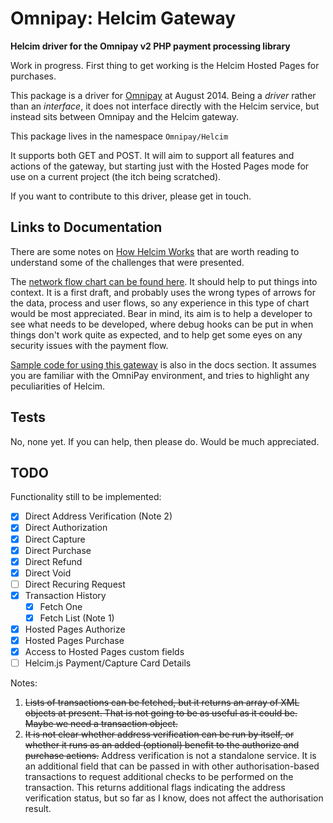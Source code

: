 # Omnipay: Helcim Gateway

**Helcim driver for the Omnipay v2 PHP payment processing library**

Work in progress. First thing to get working is the Helcim Hosted Pages for purchases.

This package is a driver for [Omnipay](https://github.com/thephpleague/omnipay) at August 2014.
Being a *driver* rather than an *interface*, it does not 
interface directly with the Helcim service, but instead sits between Omnipay and the Helcim gateway.

This package lives in the namespace `Omnipay/Helcim`

It supports both GET and POST. It will aim to support all features and actions of the gateway,
but starting just with the Hosted Pages mode for use on a current project (the itch being scratched).

If you want to contribute to this driver, please get in touch.

## Links to Documentation

There are some notes on 
[How Helcim Works](https://github.com/academe/omnipay-helcim/blob/master/docs/How-Helcim-Works.md)
that are worth reading to understand some of the challenges that were presented.

The [network flow chart can be found here](https://github.com/academe/omnipay-helcim/blob/master/docs/omnipay-helcim-hostedpages.pdf).
It should help to put things into context.
It is a first draft, and probably uses the wrong types of arrows for the data, process and user flows,
so any experience in this type of chart would be most appreciated. Bear in mind, its aim is to
help a developer to see what needs to be developed, where debug hooks can be put in when things
don't work quite as expected, and to help get some eyes on any security issues with the payment flow.

[Sample code for using this gateway](https://github.com/academe/omnipay-helcim/blob/master/docs/HostedPages-Purchase.md)
is also in the docs section. It assumes you are familiar with the OmniPay environment,
and tries to highlight any peculiarities of Helcim.

## Tests

No, none yet. If you can help, then please do. Would be much appreciated.

## TODO

Functionality still to be implemented:

* [x] Direct Address Verification (Note 2)
* [x] Direct Authorization
* [x] Direct Capture
* [x] Direct Purchase
* [x] Direct Refund
* [x] Direct Void
* [ ] Direct Recuring Request
* [x] Transaction History
  * [x] Fetch One
  * [x] Fetch List (Note 1)
* [x] Hosted Pages Authorize
* [x] Hosted Pages Purchase
* [x] Access to Hosted Pages custom fields
* [ ] Helcim.js Payment/Capture Card Details

Notes:

1. ~~Lists of transactions can be fetched, but it returns an array of XML objects at present.
   That is not going to be as useful as it could be. Maybe we need a transaction object.~~
2. ~~It is not clear whether address verification can be run by itself, or whether it runs as
   an added (optional) benefit to the authorize and purchase actions.~~ Address verification is
   not a standalone service. It is an additional field that can be passed in with other
   authorisation-based transactions to request additional checks to be performed on the
   transaction. This returns additional flags indicating the address verification status, but
   so far as I know, does not affect the authorisation result.
